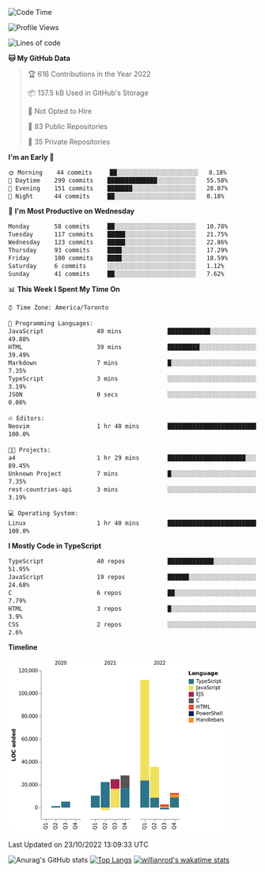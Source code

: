 <!--START_SECTION:waka-->
![Code Time](http://img.shields.io/badge/Code%20Time-293%20hrs%2050%20mins-blue)

![Profile Views](http://img.shields.io/badge/Profile%20Views-8-blue)

![Lines of code](https://img.shields.io/badge/From%20Hello%20World%20I%27ve%20Written-252%20Thousand%20lines%20of%20code-blue)

**🐱 My GitHub Data** 

> 🏆 616 Contributions in the Year 2022
 > 
> 📦 137.5 kB Used in GitHub's Storage 
 > 
> 🚫 Not Opted to Hire
 > 
> 📜 83 Public Repositories 
 > 
> 🔑 35 Private Repositories  
 > 
**I'm an Early 🐤** 

```text
🌞 Morning    44 commits     ██░░░░░░░░░░░░░░░░░░░░░░░   8.18% 
🌆 Daytime    299 commits    ██████████████░░░░░░░░░░░   55.58% 
🌃 Evening    151 commits    ███████░░░░░░░░░░░░░░░░░░   28.07% 
🌙 Night      44 commits     ██░░░░░░░░░░░░░░░░░░░░░░░   8.18%

```
📅 **I'm Most Productive on Wednesday** 

```text
Monday       58 commits     ██░░░░░░░░░░░░░░░░░░░░░░░   10.78% 
Tuesday      117 commits    █████░░░░░░░░░░░░░░░░░░░░   21.75% 
Wednesday    123 commits    █████░░░░░░░░░░░░░░░░░░░░   22.86% 
Thursday     93 commits     ████░░░░░░░░░░░░░░░░░░░░░   17.29% 
Friday       100 commits    ████░░░░░░░░░░░░░░░░░░░░░   18.59% 
Saturday     6 commits      ░░░░░░░░░░░░░░░░░░░░░░░░░   1.12% 
Sunday       41 commits     ██░░░░░░░░░░░░░░░░░░░░░░░   7.62%

```


📊 **This Week I Spent My Time On** 

```text
⌚︎ Time Zone: America/Toronto

💬 Programming Languages: 
JavaScript               49 mins             ████████████░░░░░░░░░░░░░   49.88% 
HTML                     39 mins             █████████░░░░░░░░░░░░░░░░   39.49% 
Markdown                 7 mins              █░░░░░░░░░░░░░░░░░░░░░░░░   7.35% 
TypeScript               3 mins              ░░░░░░░░░░░░░░░░░░░░░░░░░   3.19% 
JSON                     0 secs              ░░░░░░░░░░░░░░░░░░░░░░░░░   0.08%

🔥 Editors: 
Neovim                   1 hr 40 mins        █████████████████████████   100.0%

🐱‍💻 Projects: 
a4                       1 hr 29 mins        ██████████████████████░░░   89.45% 
Unknown Project          7 mins              █░░░░░░░░░░░░░░░░░░░░░░░░   7.35% 
rest-countries-api       3 mins              ░░░░░░░░░░░░░░░░░░░░░░░░░   3.19%

💻 Operating System: 
Linux                    1 hr 40 mins        █████████████████████████   100.0%

```

**I Mostly Code in TypeScript** 

```text
TypeScript               40 repos            █████████████░░░░░░░░░░░░   51.95% 
JavaScript               19 repos            ██████░░░░░░░░░░░░░░░░░░░   24.68% 
C                        6 repos             ██░░░░░░░░░░░░░░░░░░░░░░░   7.79% 
HTML                     3 repos             █░░░░░░░░░░░░░░░░░░░░░░░░   3.9% 
CSS                      2 repos             ░░░░░░░░░░░░░░░░░░░░░░░░░   2.6%

```


**Timeline**

![Chart not found](https://raw.githubusercontent.com/wise-introvert/wise-introvert/master/charts/bar_graph.png) 


 Last Updated on 23/10/2022 13:09:33 UTC
<!--END_SECTION:waka-->

![Anurag's GitHub stats](https://github-readme-stats.vercel.app/api?username=wise-introvert&count_private=true&show_icons=true)
[![Top Langs](https://github-readme-stats.vercel.app/api/top-langs/?username=wise-introvert&langs_count=10)](https://github.com/anuraghazra/github-readme-stats)
[![willianrod's wakatime stats](https://github-readme-stats.vercel.app/api/wakatime?username=wiseintrovert)](https://github.com/anuraghazra/github-readme-stats)
